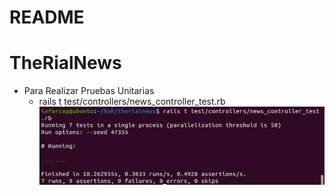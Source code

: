 # README

# TheRialNews

- Para Realizar Pruebas Unitarias
    - rails t test/controllers/news_controller_test.rb
![Descripción de la imagen](app/assets/images/img_punitarias.jpg "Pruebas Unitarias")